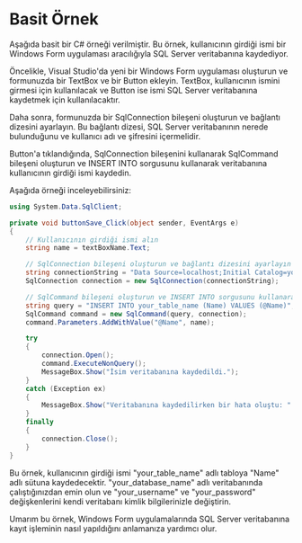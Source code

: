 # Basit Örnek
Aşağıda basit bir C# örneği verilmiştir. Bu örnek, kullanıcının girdiği ismi bir Windows Form uygulaması aracılığıyla SQL Server veritabanına kaydediyor.

Öncelikle, Visual Studio'da yeni bir Windows Form uygulaması oluşturun ve formunuzda bir TextBox ve bir Button ekleyin. TextBox, kullanıcının ismini girmesi için kullanılacak ve Button ise ismi SQL Server veritabanına kaydetmek için kullanılacaktır.

Daha sonra, formunuzda bir SqlConnection bileşeni oluşturun ve bağlantı dizesini ayarlayın. Bu bağlantı dizesi, SQL Server veritabanının nerede bulunduğunu ve kullanıcı adı ve şifresini içermelidir.

Button'a tıklandığında, SqlConnection bileşenini kullanarak SqlCommand bileşeni oluşturun ve INSERT INTO sorgusunu kullanarak veritabanına kullanıcının girdiği ismi kaydedin.

Aşağıda örneği inceleyebilirsiniz:
```csharp
using System.Data.SqlClient;

private void buttonSave_Click(object sender, EventArgs e)
{
    // Kullanıcının girdiği ismi alın
    string name = textBoxName.Text;

    // SqlConnection bileşeni oluşturun ve bağlantı dizesini ayarlayın
    string connectionString = "Data Source=localhost;Initial Catalog=your_database_name;User ID=your_username;Password=your_password";
    SqlConnection connection = new SqlConnection(connectionString);

    // SqlCommand bileşeni oluşturun ve INSERT INTO sorgusunu kullanarak ismi veritabanına kaydedin
    string query = "INSERT INTO your_table_name (Name) VALUES (@Name)";
    SqlCommand command = new SqlCommand(query, connection);
    command.Parameters.AddWithValue("@Name", name);

    try
    {
        connection.Open();
        command.ExecuteNonQuery();
        MessageBox.Show("İsim veritabanına kaydedildi.");
    }
    catch (Exception ex)
    {
        MessageBox.Show("Veritabanına kaydedilirken bir hata oluştu: " + ex.Message);
    }
    finally
    {
        connection.Close();
    }
}
```
Bu örnek, kullanıcının girdiği ismi "your_table_name" adlı tabloya "Name" adlı sütuna kaydedecektir. "your_database_name" adlı veritabanında çalıştığınızdan emin olun ve "your_username" ve "your_password" değişkenlerini kendi veritabanı kimlik bilgilerinizle değiştirin.

Umarım bu örnek, Windows Form uygulamalarında SQL Server veritabanına kayıt işleminin nasıl yapıldığını anlamanıza yardımcı olur.
